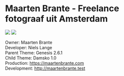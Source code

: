 # Maarten Brante - Freelance fotograaf uit Amsterdam

<img src="https://img.shields.io/travis/nielslange/maartenbrante.svg"> <img src="https://img.shields.io/badge/by-Niels%20Lange-blue.svg">

Owner: Maarten Brante  
Developer: Niels Lange  
Parent Theme: Genesis 2.6.1  
Child Theme: Damsko 1.0  
Production: https://maartenbrante.com  
Development: http://maartenbrante.test  

